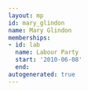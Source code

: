 ```yaml
---
layout: mp
id: mary_glindon
name: Mary Glindon
memberships:
- id: lab
  name: Labour Party
  start: '2010-06-08'
  end: 
autogenerated: true
---
```


